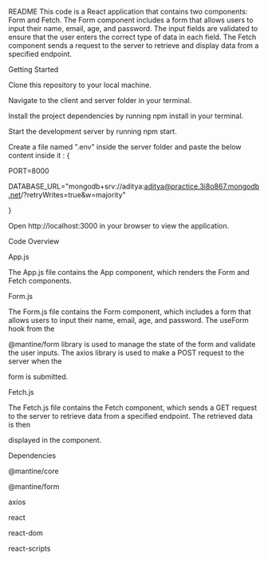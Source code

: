 ﻿README
This code is a React application that contains two components: Form and Fetch. The Form component includes a form that allows users to input their name, email, age, and password. The input fields are validated to ensure that the user enters the correct type of data in each field. The Fetch component sends a request to the server to retrieve and display data from a specified endpoint.

Getting Started

Clone this repository to your local machine.

Navigate to the client and server folder in your terminal.

Install the project dependencies by running npm install in your terminal.

Start the development server by running npm start.

Create a file named ".env" inside the server folder and paste the below content inside it : {

PORT=8000

DATABASE_URL="mongodb+srv://aditya:aditya@practice.3i8o867.mongodb.net/?retryWrites=true&w=majority"

}

Open http://localhost:3000 in your browser to view the application.

Code Overview

App.js

The App.js file contains the App component, which renders the Form and Fetch components.


Form.js

The Form.js file contains the Form component, which includes a form that allows users to input their name, email, age, and password. The useForm hook from the 

@mantine/form library is used to manage the state of the form and validate the user inputs. The axios library is used to make a POST request to the server when the 

form is submitted.

Fetch.js

The Fetch.js file contains the Fetch component, which sends a GET request to the server to retrieve data from a specified endpoint. The retrieved data is then 

displayed in the component.

Dependencies

@mantine/core

@mantine/form

axios

react

react-dom

react-scripts






